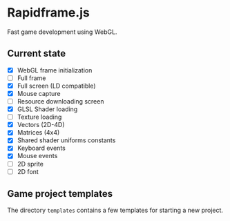 # Rapidframe.js

Fast game development using WebGL.

## Current state
 * [X] WebGL frame initialization
 * [ ] Full frame
 * [X] Full screen (LD compatible)
 * [X] Mouse capture
 * [ ] Resource downloading screen
 * [X] GLSL Shader loading
 * [ ] Texture loading
 * [X] Vectors (2D-4D)
 * [X] Matrices (4x4)
 * [X] Shared shader uniforms constants
 * [X] Keyboard events
 * [X] Mouse events
 * [ ] 2D sprite
 * [ ] 2D font

## Game project templates
The directory ```templates``` contains a few templates for starting a new project.

